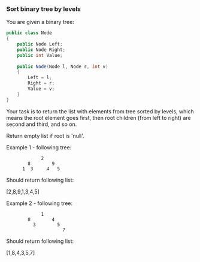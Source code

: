 ### Sort binary tree by levels

You are given a binary tree:
```csharp
public class Node
{
    public Node Left;
    public Node Right;
    public int Value;
    
    public Node(Node l, Node r, int v)
    {
        Left = l;
        Right = r;
        Value = v;
    }
}
```
Your task is to return the list with elements from tree sorted by levels, which means the root element goes first, then root children (from left to right) are second and third, and so on.

Return empty list if root is 'null'.

Example 1 - following tree:

                 2
            8        9
          1  3     4   5

Should return following list:

[2,8,9,1,3,4,5]

Example 2 - following tree:

                 1
            8        4
              3        5
                         7

Should return following list:

[1,8,4,3,5,7]

